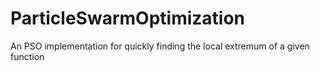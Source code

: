 # ParticleSwarmOptimization

An PSO implementation for quickly finding the local extremum of a given function
